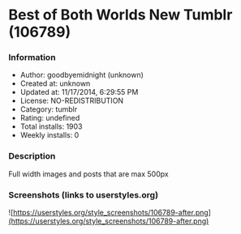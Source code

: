 # Best of Both Worlds New Tumblr (106789)

### Information
- Author: goodbyemidnight (unknown)
- Created at: unknown
- Updated at: 11/17/2014, 6:29:55 PM
- License: NO-REDISTRIBUTION
- Category: tumblr
- Rating: undefined
- Total installs: 1903
- Weekly installs: 0


### Description
Full width images and posts that are max 500px


### Screenshots (links to userstyles.org)
![https://userstyles.org/style_screenshots/106789-after.png](https://userstyles.org/style_screenshots/106789-after.png)


